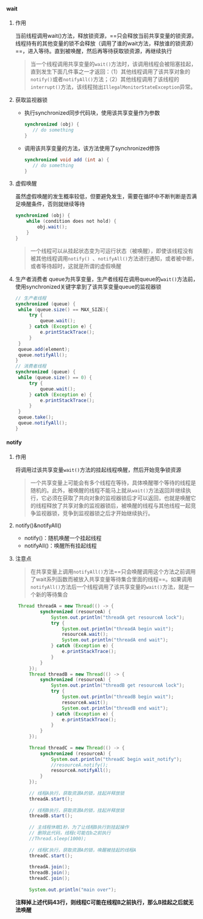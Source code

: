#### wait

1. 作用

   当前线程调用wait()方法，释放锁资源，==只会释放当前共享变量的锁资源，线程持有的其他变量的锁不会释放（调用了谁的wait方法，释放谁的锁资源）==，进入等待。直到被唤醒，然后再等待获取锁资源，再继续执行

   > 当一个线程调用共享变量的`wait()`方法时，该调用线程会被阻塞挂起，直到发生下面几件事之一才返回：（1）其他线程调用了该共享对象的`notify()`或者`notifyAll()`方法；（2）其他线程调用了该线程的`interrupt()`方法，该线程抛出`IllegalMonitorStateException`异常。

2. 获取监视器锁

   - 执行synchronized同步代码块，使用该共享变量作为参数

     ```java
     synchronized (obj) {
     	// do something
     }
     ```
   - 调用该共享变量的方法，该方法使用了synchronized修饰
     ```java
     synchronized void add (int a) {
     	// do something
     }
     ```

3. 虚假唤醒

   虽然虚假唤醒的发生概率较低，但要避免发生，需要在循环中不断判断是否满足唤醒条件，否则就继续等待

   ```java
   synchronized (obj) {
       while (condition does not hold) {
           obj.wait();
       }
   }
   ```

   > 一个线程可以从挂起状态变为可运行状态（被唤醒），即使该线程没有被其他线程调用`notify() `、`notifyAll()`方法进行通知，或者被中断，或者等待超时，这就是所谓的虚假唤醒

4. 生产者消费者
   queue为共享变量，生产者线程在调用queue的`wait()`方法前，使用synchronized关键字拿到了该共享变量queue的监视器锁
   ```java
   // 生产者线程
   synchronized (queue) {
   	while (queue.size() == MAX_SIZE){
   		try {
   			queue.wait();
   		} catch (Exception e) {
   			e.printStackTrace();
   		}
   	}
   	queue.add(element);
   	queue.notifyAll();
   }
   // 消费者线程
   synchronized (queue) {
   	while (queue.size() == 0) {
   		try {
   			queue.wait();
   		} catch (Exception e) {
   			e.printStackTrace();
   		}
   	}
   	queue.take();
   	queue.notifyAll();
   }
   ```

#### notify
1. 作用

   将调用过该共享变量`wait()`方法的挂起线程唤醒，然后开始竞争锁资源

   > 一个共享变量上可能会有多个线程在等待，具体唤醒哪个等待的线程是随机的。此外，被唤醒的线程不能马上就从`wait()`方法返回并继续执行，它必须在获取了共向对象的监视器锁后才可以返回，也就是唤醒它的线程释放了共享对象的监视器锁后，被唤醒的线程与其他线程一起竞争监视器锁，竞争到监视器锁之后才开始继续执行。

2. notify()&notifyAll()
   - notify()：随机唤醒一个挂起线程
   - notifyAll()：唤醒所有挂起线程

3. 注意点
   > 在共享变量上调用`notifyAll()`方法==只会唤醒调用这个方法之前调用了wait系列函数而被放入共享变量等待集合里面的线程==。如果调用`notifyAll()`方法后一个线程调用了该共享变量的`wait()`方法，就是一个新的等待集合
   ```java
   	Thread threadA = new Thread(() -> {
            synchronized (resourceA) {
                System.out.println("threadA get resourceA lock");
                try {
                    System.out.println("threadA begin wait");
                    resourceA.wait();
                    System.out.println("threadA end wait");
                } catch (Exception e) {
                    e.printStackTrace();
                }
            }
        });
        Thread threadB = new Thread(() -> {
            synchronized (resourceA) {
                System.out.println("threadB get resourceA lock");
                try {
                    System.out.println("threadB begin wait");
                    resourceA.wait();
                    System.out.println("threadB end wait");
                } catch (Exception e) {
                    e.printStackTrace();
                }
            }
        });
    
        Thread threadC = new Thread(() -> {
            synchronized (resourceA) {
                System.out.println("threadC begin wait_notify");
                //resourceA.notify();
                resourceA.notifyAll();
            }
        });
    
        // 线程A执行，获取资源A的锁，挂起并释放锁
        threadA.start();
    
        // 线程B执行，获取资源A的锁，挂起并释放锁
        threadB.start();
    
        // 主线程休眠1秒，为了让线程B执行到挂起操作
        // 删除此代码，线程c可能在b之前执行
        //Thread.sleep(1000);
    
        // 线程C执行，获取资源A的锁，唤醒被挂起的线程A
        threadC.start();
    
        threadA.join();
        threadB.join();
        threadC.join();
    
        System.out.println("main over");
   ```
   **注释掉上述代码43行，则线程C可能在线程B之前执行，那么B挂起之后就无法唤醒**
